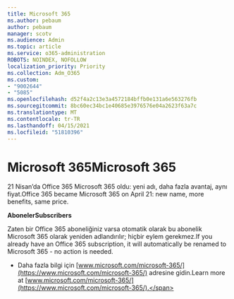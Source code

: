 ```yaml
---
title: Microsoft 365
ms.author: pebaum
author: pebaum
manager: scotv
ms.audience: Admin
ms.topic: article
ms.service: o365-administration
ROBOTS: NOINDEX, NOFOLLOW
localization_priority: Priority
ms.collection: Adm_O365
ms.custom:
- "9002644"
- "5085"
ms.openlocfilehash: d52f4a2c13e3a4572184bffb0e131a6e563276fb
ms.sourcegitcommit: 8bc60ec34bc1e40685e3976576e04a2623f63a7c
ms.translationtype: MT
ms.contentlocale: tr-TR
ms.lasthandoff: 04/15/2021
ms.locfileid: "51810396"
---
```

# <a name="microsoft-365"></a><span data-ttu-id="fb69d-102">Microsoft 365</span><span class="sxs-lookup"><span data-stu-id="fb69d-102">Microsoft 365</span></span>

<span data-ttu-id="fb69d-103">21 Nisan’da Office 365 Microsoft 365 oldu: yeni adı, daha fazla avantaj, aynı fiyat.</span><span class="sxs-lookup"><span data-stu-id="fb69d-103">Office 365 became Microsoft 365 on April 21: new name, more benefits, same price.</span></span>

<span data-ttu-id="fb69d-104">**Aboneler**</span><span class="sxs-lookup"><span data-stu-id="fb69d-104">**Subscribers**</span></span>

<span data-ttu-id="fb69d-105">Zaten bir Office 365 aboneliğiniz varsa otomatik olarak bu abonelik Microsoft 365 olarak yeniden adlandırılır; hiçbir eylem gerekmez.</span><span class="sxs-lookup"><span data-stu-id="fb69d-105">If you already have an Office 365 subscription, it will automatically be renamed to Microsoft 365 - no action is needed.</span></span>

- <span data-ttu-id="fb69d-106">Daha fazla bilgi için [www.microsoft.com/microsoft-365/](https://www.microsoft.com/microsoft-365/) adresine gidin.</span><span class="sxs-lookup"><span data-stu-id="fb69d-106">Learn more at [www.microsoft.com/microsoft-365/](https://www.microsoft.com/microsoft-365/).</span></span>
